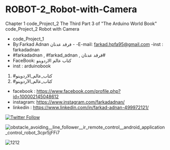 # ROBOT-2_Robot-with-Camera
Chapter 1 code_Project_2 The Third Part 3  of "The Arduino World Book" code_Project_2 Robot with Camera
- code_Project_1
-  By:Farkad Adnan فرقد عدنان - 
 -E-mail: farkad.hpfa95@gmail.com 
-inst : farkadadnan 
- #farkadadnan , #farkad_adnan , فرقد عدنان# 
- FaceBook: كتاب عالم الاردوينو 
- inst : arduinobook
1. #كتاب_عالم_الاردوينو
2. #كتاب_عالم_الآردوينو 

* facebook : https://www.facebook.com/profile.php?id=100002145048612
* instagram:  https://www.instagram.com/farkadadnan/
* linkedin : https://www.linkedin.com/in/farkad-adnan-499972121/

 <p>
 <a href='https://mobile.twitter.com/farkadadnan'>
        <img alt="Twitter Follow" src="https://img.shields.io/twitter/follow/farkadadnan?label=%40farkadadnan&style=social" alt='Twitter' align="center"/>
    </a>
</p>
 
 
![obstacle_avoiding__line_follower__ir_remote_control__android_application_control_robot_3cpr5jFFi7](https://user-images.githubusercontent.com/35774039/174460367-40c813b6-5b42-442b-957b-5ac70cf4af04.png)

![1212](https://user-images.githubusercontent.com/35774039/174460382-5368fddf-fc71-419c-a167-9db3a0513290.JPG)

